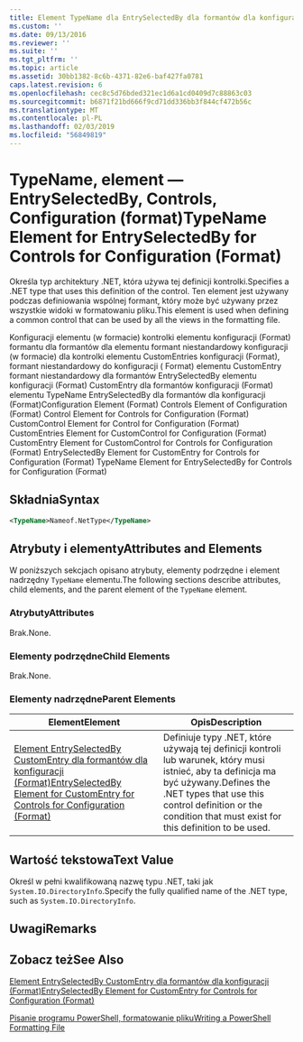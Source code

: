 ```yaml
---
title: Element TypeName dla EntrySelectedBy dla formantów dla konfiguracji (Format) | Dokumentacja firmy Microsoft
ms.custom: ''
ms.date: 09/13/2016
ms.reviewer: ''
ms.suite: ''
ms.tgt_pltfrm: ''
ms.topic: article
ms.assetid: 30bb1382-8c6b-4371-82e6-baf427fa0781
caps.latest.revision: 6
ms.openlocfilehash: cec8c5d76bded321ec1d6a1cd0409d7c88863c03
ms.sourcegitcommit: b6871f21bd666f9cd71dd336bb3f844cf472b56c
ms.translationtype: MT
ms.contentlocale: pl-PL
ms.lasthandoff: 02/03/2019
ms.locfileid: "56849819"
---
```

# <a name="typename-element-for-entryselectedby-for-controls-for-configuration-format"></a><span data-ttu-id="1318e-102">TypeName, element — EntrySelectedBy, Controls, Configuration (format)</span><span class="sxs-lookup"><span data-stu-id="1318e-102">TypeName Element for EntrySelectedBy for Controls for Configuration (Format)</span></span>

<span data-ttu-id="1318e-103">Określa typ architektury .NET, która używa tej definicji kontrolki.</span><span class="sxs-lookup"><span data-stu-id="1318e-103">Specifies a .NET type that uses this definition of the control.</span></span> <span data-ttu-id="1318e-104">Ten element jest używany podczas definiowania wspólnej formant, który może być używany przez wszystkie widoki w formatowaniu pliku.</span><span class="sxs-lookup"><span data-stu-id="1318e-104">This element is used when defining a common control that can be used by all the views in the formatting file.</span></span>

<span data-ttu-id="1318e-105">Konfiguracji elementu (w formacie) kontrolki elementu konfiguracji (Format) formantu dla formantów dla elementu formant niestandardowy konfiguracji (w formacie) dla kontrolki elementu CustomEntries konfiguracji (Format), formant niestandardowy do konfiguracji ( Format) elementu CustomEntry formant niestandardowy dla formantów EntrySelectedBy elementu konfiguracji (Format) CustomEntry dla formantów konfiguracji (Format) elementu TypeName EntrySelectedBy dla formantów dla konfiguracji (Format)</span><span class="sxs-lookup"><span data-stu-id="1318e-105">Configuration Element (Format) Controls Element of Configuration (Format) Control Element for Controls for Configuration (Format) CustomControl Element for Control for Configuration (Format) CustomEntries Element for CustomControl for Configuration (Format) CustomEntry Element for CustomControl for Controls for Configuration (Format) EntrySelectedBy Element for CustomEntry for Controls for Configuration (Format) TypeName Element for EntrySelectedBy for Controls for Configuration (Format)</span></span>

## <a name="syntax"></a><span data-ttu-id="1318e-106">Składnia</span><span class="sxs-lookup"><span data-stu-id="1318e-106">Syntax</span></span>

```xml
<TypeName>Nameof.NetType</TypeName>

```

## <a name="attributes-and-elements"></a><span data-ttu-id="1318e-107">Atrybuty i elementy</span><span class="sxs-lookup"><span data-stu-id="1318e-107">Attributes and Elements</span></span>

<span data-ttu-id="1318e-108">W poniższych sekcjach opisano atrybuty, elementy podrzędne i element nadrzędny `TypeName` elementu.</span><span class="sxs-lookup"><span data-stu-id="1318e-108">The following sections describe attributes, child elements, and the parent element of the `TypeName` element.</span></span>

### <a name="attributes"></a><span data-ttu-id="1318e-109">Atrybuty</span><span class="sxs-lookup"><span data-stu-id="1318e-109">Attributes</span></span>

<span data-ttu-id="1318e-110">Brak.</span><span class="sxs-lookup"><span data-stu-id="1318e-110">None.</span></span>

### <a name="child-elements"></a><span data-ttu-id="1318e-111">Elementy podrzędne</span><span class="sxs-lookup"><span data-stu-id="1318e-111">Child Elements</span></span>

<span data-ttu-id="1318e-112">Brak.</span><span class="sxs-lookup"><span data-stu-id="1318e-112">None.</span></span>

### <a name="parent-elements"></a><span data-ttu-id="1318e-113">Elementy nadrzędne</span><span class="sxs-lookup"><span data-stu-id="1318e-113">Parent Elements</span></span>

|<span data-ttu-id="1318e-114">Element</span><span class="sxs-lookup"><span data-stu-id="1318e-114">Element</span></span>|<span data-ttu-id="1318e-115">Opis</span><span class="sxs-lookup"><span data-stu-id="1318e-115">Description</span></span>|
|-------------|-----------------|
|[<span data-ttu-id="1318e-116">Element EntrySelectedBy CustomEntry dla formantów dla konfiguracji (Format)</span><span class="sxs-lookup"><span data-stu-id="1318e-116">EntrySelectedBy Element for CustomEntry for Controls for Configuration (Format)</span></span>](./entryselectedby-element-for-customentry-for-controls-for-configuration-format.md)|<span data-ttu-id="1318e-117">Definiuje typy .NET, które używają tej definicji kontroli lub warunek, który musi istnieć, aby ta definicja ma być używany.</span><span class="sxs-lookup"><span data-stu-id="1318e-117">Defines the .NET types that use this control definition or the condition that must exist for this definition to be used.</span></span>|

## <a name="text-value"></a><span data-ttu-id="1318e-118">Wartość tekstowa</span><span class="sxs-lookup"><span data-stu-id="1318e-118">Text Value</span></span>

<span data-ttu-id="1318e-119">Określ w pełni kwalifikowaną nazwę typu .NET, taki jak `System.IO.DirectoryInfo`.</span><span class="sxs-lookup"><span data-stu-id="1318e-119">Specify the fully qualified name of the .NET type, such as `System.IO.DirectoryInfo`.</span></span>

## <a name="remarks"></a><span data-ttu-id="1318e-120">Uwagi</span><span class="sxs-lookup"><span data-stu-id="1318e-120">Remarks</span></span>

## <a name="see-also"></a><span data-ttu-id="1318e-121">Zobacz też</span><span class="sxs-lookup"><span data-stu-id="1318e-121">See Also</span></span>

[<span data-ttu-id="1318e-122">Element EntrySelectedBy CustomEntry dla formantów dla konfiguracji (Format)</span><span class="sxs-lookup"><span data-stu-id="1318e-122">EntrySelectedBy Element for CustomEntry for Controls for Configuration (Format)</span></span>](./entryselectedby-element-for-customentry-for-controls-for-configuration-format.md)

[<span data-ttu-id="1318e-123">Pisanie programu PowerShell, formatowanie pliku</span><span class="sxs-lookup"><span data-stu-id="1318e-123">Writing a PowerShell Formatting File</span></span>](./writing-a-powershell-formatting-file.md)
